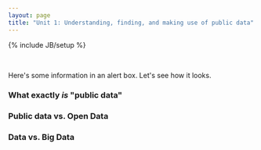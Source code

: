 ```yaml
---
layout: page
title: "Unit 1: Understanding, finding, and making use of public data"
---
```

{% include JB/setup %}


<div class="alert alert-info">
<i class="icon-info-sign">&nbsp;</i>
<p>Here's some information in an alert box. Let's see how it looks.</p>

</div>


### What exactly _is_ "public data"


### Public data vs. Open Data


### Data vs. Big Data


